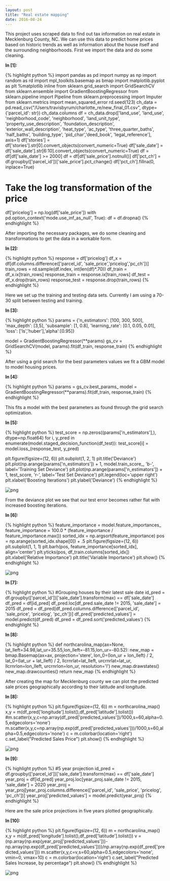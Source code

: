 ```yaml
---
layout: post
title: "Real estate mapping"
date: 2016-08-24
---
```

This project uses scraped data to find out tax information on real estate in Mecklenburg County, NC.  We can use this data to predict home prices based on historic trends as well as information about the house itself and the surrounding neighborhoods.  First we import the data and do some cleaning.

**In [1]:**

{% highlight python %}
import pandas as pd
import numpy as np
import random as rd
import mpl_toolkits.basemap as bmap
import matplotlib.pyplot as plt
%matplotlib inline
from sklearn.grid_search import GridSearchCV
from sklearn.ensemble import GradientBoostingRegressor
from sklearn.pipeline import Pipeline
from sklearn.preprocessing import Imputer
from sklearn.metrics import mean_squared_error
rd.seed(123)
ch_data = pd.read_csv("/Users/travisbyrum/charlotte_re/new_final_01.csv", dtype={'parcel_id': str})
ch_data.columns
df = ch_data.drop(['land_use', 'land_use', 'neighborhood_code', 'neighborhood', 'land_unit_type', 'property_use_description',
	'foundation_description', 'exterior_wall_description', 'heat_type', 'ac_type', 'three_quarter_baths', 'half_baths',
	'building_type', 'pid_char','deed_book', 'legal_reference'], axis=1)
df['stories'] = df['stories'].str[0].convert_objects(convert_numeric=True)
df['sale_date'] = df['sale_date'].str[6:10].convert_objects(convert_numeric=True)
df = df[df['sale_date'] >= 2000]
df = df[df['sale_price'].notnull()]
df['pct_ch'] = df.groupby(['parcel_id'])['sale_price'].pct_change()
df['pct_ch'].fillna(0, inplace=True)

# Take the log transformation of the price
df['pricelog'] = np.log(df['sale_price'])
with pd.option_context('mode.use_inf_as_null', True):
    df = df.dropna()
{% endhighlight %}

After importing the necessary packages, we do some cleaning and transformations to get the data in a workable form.

**In [2]:**

{% highlight python %}
response = df['pricelog']
df_x = df[df.columns.difference(['parcel_id', 'sale_price','pricelog','pc_ch'])]
train_rows = rd.sample(df.index, int(len(df)*.70))
df_train = df_x.ix[train_rows]
response_train = response.ix[train_rows]
df_test = df_x.drop(train_rows)
response_test = response.drop(train_rows)
{% endhighlight %}

Here we set up the training and testing data sets.  Currently I am using a 70-30 split between testing and training.

**In [3]:**

{% highlight python %}
params = {'n_estimators': [100, 300, 500], 'max_depth': [3,5], 'subsample': [1, 0.8],
        'learning_rate': [0.1, 0.05, 0.01], 'loss': ['ls','huber'],'alpha':[0.95]}

model = GradientBoostingRegressor(**params)
gs_cv = GridSearchCV(model, params).fit(df_train, response_train)
{% endhighlight %}

After using a grid search for the best parameters values we fit a GBM model to model housing prices.

**In [4]:**

{% highlight python %}
params = gs_cv.best_params_
model = GradientBoostingRegressor(**params).fit(df_train, response_train)
{% endhighlight %}

This fits a model with the best parameters as found through the grid search optimization.

**In [5]:**

{% highlight python %}
test_score = np.zeros((params['n_estimators'],), dtype=np.float64)
for i, y_pred in enumerate(model.staged_decision_function(df_test)):
    test_score[i] = model.loss_(response_test, y_pred)

plt.figure(figsize=(12, 6))
plt.subplot(1, 2, 1)
plt.title('Deviance')
plt.plot(np.arange(params['n_estimators']) + 1, model.train_score_, 'b-', label='Training Set Deviance')
plt.plot(np.arange(params['n_estimators']) + 1, test_score, 'r-', label='Test Set Deviance')
plt.legend(loc='upper right')
plt.xlabel('Boosting Iterations')
plt.ylabel('Deviance')
{% endhighlight %}

![png](/assets/mapping/mapper_viz_5_1.png)


From the deviance plot we see that our test error becomes rather flat with increased boosting iterations.


**In [6]:**

{% highlight python %}
feature_importance = model.feature_importances_
feature_importance = 100.0 * (feature_importance / feature_importance.max())
sorted_idx = np.argsort(feature_importance)
pos = np.arange(sorted_idx.shape[0]) + .5
plt.figure(figsize=(12, 6))
plt.subplot(1, 1, 1)
plt.barh(pos, feature_importance[sorted_idx], align='center')
plt.yticks(pos, df_train.columns[sorted_idx])
plt.xlabel('Relative Importance')
plt.title('Variable Importance')
plt.show()
{% endhighlight %}

![png](/assets/mapping/mapper_viz_7_0.png)


**In [7]:**

{% highlight python %}
#Grouping houses by their latest sale date
id_pred = df.groupby(['parcel_id'])['sale_date'].transform(max) == df['sale_date']
df_pred = df[id_pred]
df_pred.loc[df_pred.sale_date != 2015, 'sale_date'] = 2015
df_pred = df_pred[df_pred.columns.difference(['parcel_id', 'sale_price', 'pricelog', 'pc_ch'])]
df_pred['predicted_values'] = model.predict(df_pred)
df_pred = df_pred.sort('predicted_values')
{% endhighlight %}


**In [8]:**

{% highlight python %}
def northcarolina_map(ax=None, lat_lleft=34.98,lat_ur=35.55,lon_lleft=-81.15,lon_ur=-80.52):
    new_map = bmap.Basemap(ax=ax, projection='stere',
    lon_0=(lon_ur + lon_lleft) / 2,
    lat_0=(lat_ur + lat_lleft) / 2,
    llcrnrlat=lat_lleft, urcrnrlat=lat_ur,
    llcrnrlon=lon_lleft, urcrnrlon=lon_ur,
    resolution='l')
    new_map.drawstates()
    new_map.drawcounties()
    return new_map
{% endhighlight %}

After creating the map for Mecklenburg county we can plot the predicted sale prices geographically according to their latitude and longitude.


**In [8]:**

{% highlight python %}
plt.figure(figsize=(12, 6))
m = northcarolina_map()
x,y = m(df_pred['longitude'].tolist(),df_pred['latitude'].tolist())
#m.scatter(x,y,c=np.array(df_pred['predicted_values'])/1000,s=60,alpha=0.5,edgecolors='none')
m.scatter(x,y,c=np.array(np.exp(df_pred['predicted_values']))/1000,s=60,alpha=0.5,edgecolors='none')
c = m.colorbar(location='right')
c.set_label("Predicted Sales Price")
plt.show()
{% endhighlight %}

![png](/assets/mapping/mapper_viz_11_0.png)


**In [9]:**

{% highlight python %}
#5 year projection
id_pred = df.groupby(['parcel_id'])['sale_date'].transform(max) == df['sale_date']
year_proj = df[id_pred]
year_proj.loc[year_proj.sale_date != 2015, 'sale_date'] = 2020
year_proj = year_proj[year_proj.columns.difference(['parcel_id', 'sale_price', 'pricelog', 'pc_ch'])]
year_proj['predicted_values'] = model.predict(year_proj)
{% endhighlight %}

Here are the sale price projections in five years plotted geographically.


**In [10]:**

{% highlight python %}
plt.figure(figsize=(12, 6))
m = northcarolina_map()
x,y = m(df_pred['longitude'].tolist(),df_pred['latitude'].tolist())
v = (np.array(np.exp(year_proj['predicted_values']))-np.array(np.exp(df_pred['predicted_values'])))/np.array(np.exp(df_pred['predicted_values']))
m.scatter(x,y,c=v,s=60,alpha=0.5,edgecolors='none', vmin=0, vmax=10)
c = m.colorbar(location='right')
c.set_label("Predicted Sales Increase, by percentage")
plt.show()
{% endhighlight %}


![png](/assets/mapping/mapper_viz_14_0.png)

